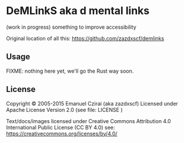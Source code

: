 # DeMLinkS aka  d mental links

(work in progress) something to improve accessibility

Original location of all this: https://github.com/zazdxscf/demlinks

## Usage

FIXME: nothing here yet, we'll go the Rust way soon.

## License

Copyright © 2005-2015 Emanuel Czirai (aka zazdxscf)
Licensed under Apache License Version 2.0  (see file: LICENSE )

Text/docs/images licensed under Creative Commons Attribution 4.0 International Public License (CC BY 4.0) see: https://creativecommons.org/licenses/by/4.0/



